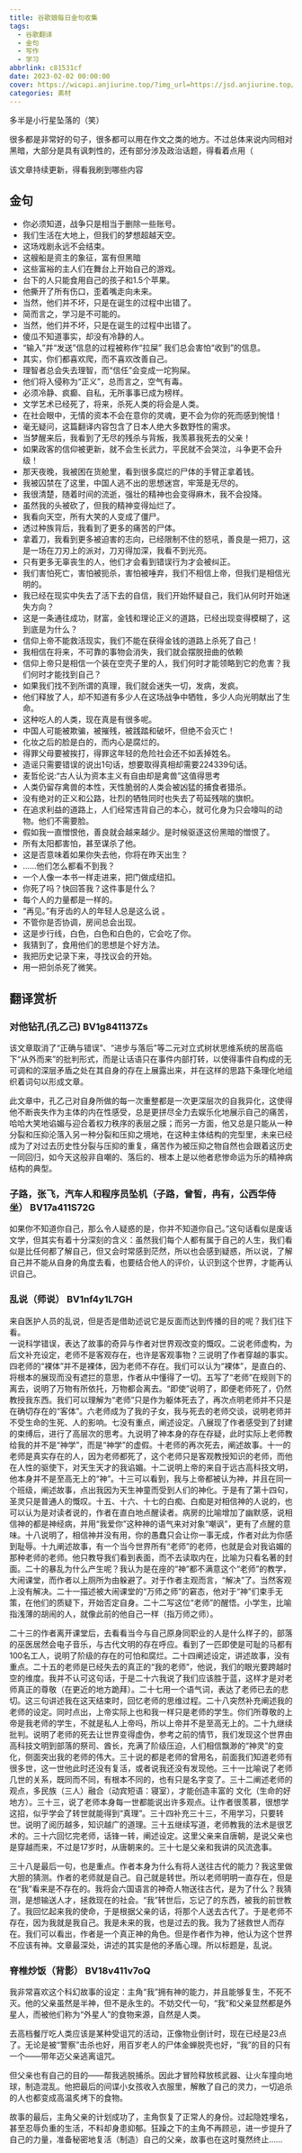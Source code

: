 ```yaml
---
title: 谷歌娘每日金句收集
tags:
  - 谷歌翻译
  - 金句
  - 写作
  - 学习
abbrlink: c81531cf
date: 2023-02-02 00:00:00
cover: https://wicapi.anjiurine.top/?img_url=https://jsd.anjiurine.top/npm/q78kg-website-npm-cdn/background6.jpg
categories: 素材
---
```


多半是小行星坠落的（笑）

很多都是非常好的句子，很多都可以用在作文之类的地方。不过总体来说内同相对黑暗，大部分是具有讽刺性的，还有部分涉及政治话题，得看着点用（

该文章持续更新，得看我刷到哪些内容

## 金句

- 你必须知道，战争只是相当于删除一些账号。
- 我们生活在大地上，但我们的梦想超越天空。
- 这场戏剧永远不会结束。
- 这艘船是资主的象征，富有但黑暗
- 这些富裕的主人们在舞台上开始自己的游戏。
- 台下的人只能食用自己的孩子和1.5个苹果。
- 他撕开了所有伤口，歪着嘴走向未来。
- 当然，他们并不坏，只是在诞生的过程中出错了。
- 简而言之，学习是不可能的。
- 当然，他们并不坏，只是在诞生的过程中出错了。
- 傻瓜不知道事实，却没有冷静的人。
- “输入”并“发送”信息的过程被称作“拉屎” 我们总会害怕“收到”的信息。
- 其实，你们都喜欢爬，而不喜欢改善自己。
- 理智者总会失去理智，而“信任”会变成一坨狗屎。
- 他们将入侵称为“正义”，总而言之，空气有毒。
- 必须冷静、疯癫、自私，无所事事已成为榜样。​
- 文学艺术已经死了，将来，杀死人类的将会是人类。
- 在社会眼中，无情的资本不会在意你的灵魂，更不会为你的死而感到惋惜！
- 毫无疑问，这篇翻译内容包含了日本人绝大多数野性的需求。
- 当梦醒​来后，我看到了无尽的残杀与背叛，我羡慕我死去的父亲！
- 如果政客的信仰被更新，就不会生长武力，平民就不会哭泣，斗争更不会升级！
- 那天夜晚，我被困在货舱里，看到很多腐烂的尸体的手臂正拿着钱。
- 我被囚禁在了这里，中国人逃不出的思想迷宫，牢笼是无尽的。
- 我很清楚，随着时间的流逝，强壮的精神也会变得麻木，我不会投降。
- 虽然我的头被砍了，但我的精神变得灿烂了。
- 我看向天空，所有大笑的人变成了僵尸。​
- 透过种族背后，我看到了更多的痛苦的尸体。
- 拿着刀，我看到更多被迫害的志向，已经限制不住的怒吼，善良是一把刀，这是一场在刀刃上的派对，刀刃得加深，我看不到光亮。
- 只有更多无辜丧生的人，他们才会看到错误行为才会被纠正。
- 我们害怕死亡，害怕被扼杀，害怕被唾弃，我们不相信上帝，但我们是相信光明的。
- 我已经在现实中失去了活下去的自信，我们开始怀疑自己，我们从何时开始迷失方向？
- 这是一条通往成功，财富，金钱和理论正义的道路，已经出现变得模糊了，这到底是为什么？
- 信仰上帝不能救活现实，我们不能在获得金钱的道路上杀死了自己！
- 我相信在将来，不可靠的事物会消失，我们就会摆脱扭曲的依赖
- 信仰上帝只是相信一个装在空壳子里的人，我们何时才能领略到它的危害？我们何时才能找到自己？
- 如果我们找不到所谓的真理，我们就会迷失一切，发病，发疯。
- 他们释放了人，却不知道有多少人在这场战争中牺牲，多少人向光明献出了生命。
- 这种吃人的人类，现在真是有很多呢。
- 中国人可能被欺骗，被摧残，被践踏和破坏，但绝不会灭亡！
- 化妆之后的脸是白的，而内心是腐烂的。​
- 得罪父母要被挨打，得罪这年轻的危险社会还不如丢掉姓名。
- 造谣只需要错误的说出1句话，想要取得真相却需要224339句话。
- 麦哲​伦说:“古人认为资本主义有自由却是禽兽”这值得思考
- 人类仍留存禽兽的本性，天性脆弱的人类会被凶猛的捕食者猎杀。
- 没有绝对的正义和公路，壮烈的牺牲同时也失去了苟延残喘的旗帜。
- 在追求利益的道路上，人们经常违背自己的本心，就可化身为只会嚎叫的动物。他们不需要脸。
- 假如我一直憎恨他，善良就会越来越少。是时候驱逐这份黑暗的憎恨了。​
- 所有太阳都害怕，甚至谋杀了他。
- 这是否意味着如果你失去他，你将在昨天出生？
- ……他们怎么都看不到我？
- 一个人像一本书一样走进来，把门做成纽扣。
- 你死了吗？快回答我？这件事是什么？
- 每个人的力量都是一样的。
- “再见。”有牙齿的人的年轻人总是这么说 。
- 不管你是否协调，房间总会出现。
- 这是步行线，白色，白色和白色的，它会吃了你。
- 我猜到了，食用他们的思想是个好方法。
- 我把历史记录下来，寻找议会的开始。​
- 用一把剑杀死了微笑。

## 翻译赏析

### 对他钻孔(孔乙己) BV1g841137Zs

该文章取消了“正确与错误”、“进步与落后”等二元对立式树状思维系统的居高临下“从外而来”的批判形式，而是让话语只在事件内部打转，以使得事件自构成的无可调和的深层矛盾之处在其自身的存在上展露出来，并在这样的思路下条理化地组织着词句以形成文章。

此文章中，孔乙己对自身所做的每一次重整都是一次更深层次的自我异化，这使得他不断丧失作为主体的内在性感受，总是更拼尽全力去娱乐化地展示自己的痛苦，哈哈大笑地谄媚与迎合着权力秩序的表层之膜；而另一方面，他又总是只能从一种分裂和压抑沦落入另一种分裂和压抑之境地，在这种主体结构的完型里，未来已经成为了对过去历史性分裂与压抑的重复，痛苦作为被压抑之物自然也会跟着这历史一同回归，如今天这般非自嘲的、落后的、根本上是以他者悲惨命运为乐的精神病结构的典型。​

### 子路，张飞，汽车人和程序员坠机（子路，曾皙，冉有，公西华侍坐） BV17a411S72G

如果你不知道你自己，那么令人疑惑的是，你并不知道你自己。”这句话看似是废话文学，但其实有着十分深刻的含义：虽然我们每个人都有属于自己的人生，我们看似是比任何都了解自己，但又会时常感到茫然，所以也会感到疑惑，所以说，了解自己并不能从自身的角度去看，也要结合他人的评价，认识到这个世界，才能再认识自己。 ​

### 乱说（师说） BV1nf4y1L7GH

来自医护人员的乱说，但是否是借助述说它是反面而达到传播的目的呢？我们往下看。\
一说科学错误，表达了故事的奇异与作者对世界观改变的慨叹。二说老师虚构，为后文补充设定，老师不是客观存在，也许是客观事物？三说明了作者穿越的事实。四老师的“裸体”并不是裸体，因为老师不存在。我们可以认为“裸体”，是直白的、将根本的展现而没有遮拦的意思，作者从中懂得了一切。五写了“老师”在规则下的离去，说明了万物有所依托，万物都会离去。“即使”说明了，即便老师死了，仍然教授我东西。我们可以理解为“老师”只是作为躯体死去了，再次点明老师并不只是在确切存在的“客体”。六老师成为了我的子女，我与死去的老师交谈，说明老师并不受生命的生死、人的影响。七没有重点，阐述设定。八展现了作者感受到了封建的束缚后，进行了高层次的思考。九说明了神本身的存在存疑，此时实际上老师教给我的并不是“神学”，而是“神学”的虚假。十老师的再次死去，阐述故事。十一的老师是真实存在的人，因为老师都死了，这个老师只是客观教授知识的老师，而他在人性的驱使下，对天生天才的我谄媚。十二说明上帝的来自于远古高科技文明，他本身并不是至高无上的“神”。十三可以看到，我与上帝都被认为神，并且在同一个班级，阐述故事，点出我因为天生神童而受到人们的神化。于是有了第十四句，圣灵只是普通人的慨叹。十五、十六、十七的白痴、白痴是对相信神的人说的，也可以认为是对读者说的，作者在直白地点醒读者。病房的比喻增加了幽默感，说相信神的都是神经病，并用“我爱你”这种神的语气来对对象“嘲讽”，更有了点醒的意味。十八说明了，相信神并没有用，你的愚蠢只会让你一事无成，作者对此为你感到耻辱。十九阐述故事，有一个当今世界所有“老师”的老师，也就是会对我谄媚的那种老师的老师。他只教导我们看到表面，而不去读取内在，比喻为只看名著的封面。二十的暴乱为什么产生呢？我认为是在座的“神”都不满意这个“老师”的教学，​大闹课​堂，而作者以上厕所为由躲避了。对于作者主观而言，“解决”了。当然客观上没有解决。二十一描述被大闹课堂的“万师之师”的窘态，他对于“神”们束手无策，在他们的质疑下，开始否定自身。二十二写这位“老师”的醒悟。小学生，比喻指浅薄的胡闹的人，就像此前的他自己一样（指万师之师）。 ​

二十三的作者离开课堂后，去看看当今与自己原身同职业的人是什么样子的，部落的巫医居然会电子音乐，与古代文明的存在呼应。看到了一匹即使是可耻的马都有100名工人，说明了阶级的存在的可怕和腐烂。二十四阐述设定，讲述故事，没有重点。二十五的老师是已经失去的真正的“我的老师”，他说，我们的眼光要跨越时空的维度。我并不认可这句话，于是二十六我说了我们应该胜于蓝，这样才是对老师真正的尊敬（在更近的地方跪拜）。二十七用一个语气词，表达了老师已去的悲切。这三句讲述我在这天结束时，回忆老师的思维过程。二十八突然补充阐述我的老师的设定。同时点出，上帝实际上也和我一样只是老师的学生。你们所尊敬的上帝是我老师的学生，不就是私人上帝吗，所以上帝并不是至高无上的。二十九继续批判。说明了老师的死去让世界变得虚伪，参考之前的情节，我们发现这个世界由高科技文明到部落的祭司、酋长，充满了阶级压迫，人们相信飘渺的“神灵”的变化，侧面突出我的老师的伟大。三十说的都是老师的曾用名，前面我们知道老师有很多世，这一世他此时还没有复活，或者说我还没有发现他。三十一比喻说了老师几世的关系，既同而不同，有根本不同的，也有只是名字变了。三十二阐述老师的观点，多民族（三人）融合（动宾短语：寝室），才能创造丰富的 文化（生命的好地方）。三十三，说了老师本身每一世都能说出许多观点。让作者很羡慕，很想学这招，似乎学会了转世就能得到“真理”。三十四补充三十三，不用学习，只要转世。说明了阅历越多，知识越广的道理。三十五继续写道，老师教我的法术是很艺术的。三十六回忆完老师，话锋一转，阐述设定。这里父亲来自唐朝，是说父亲也是穿越而来，不过是17岁时，从唐朝来的。三十七是父亲和我讲的风流逸事。​

三十八是最后一句，也是重点。作者本身为什么有将人送往古代的能力？我这里做大胆的猜测。作者的老师就是自己。自己就是转世。所以老师明明一直存在，但是在“我”看来是不存在的。我将会六国语言的神奇人物送往古代，是为了什么？我猜测，是想输送人才，拯救现在的社会。“我”转世后，忘记了的东西，被我的前世教了。我回忆起来我的使命，于是根据父亲的话，将那个人送去古代了。于是老师不存在，因为我就是我自己。我是未来的我，也是过去的我。我为了拯救世人而存在。我们可以看出，作者是一个真正神的角色。但是作者作为神，他认为这个世界不应该有神。文章最深处，讲述的其实是他的矛盾心理。所以标题是，乱说。​

### 脊椎炒饭（背影） BV18v411v7oQ

我非常喜欢这个科幻故事的设定：主角“我”拥有神的能力，并且能够复生，​不死不​灭。他的父亲虽然是半神，但不是永生的。不妨交代一句，“我”和父亲显然都是外星人，而被他们称为“外星人”的食物来源，自然是人类。

去高档餐厅吃人类应该是某种受诅咒的活动，正像物业倒计时，现在已经是23点了。无论是被“警察”击杀也好，用百岁老人的尸体金蝉脱壳也好，“我”的目的只有一个——带年迈父亲逃离诅咒。

但父亲也有自己的目的——帮我逃脱捕杀。因此才冒险释放核武器、让火车撞向地球，制造混乱。他把最后的间谍小女孩收入衣服里，解散了自己的灵力，一切追杀的人也都变成高温炙烤下的食物。

故事的最后，主角父亲的计划成功了，主角恢复了正常人的身份。过起隐姓埋名，甚至忍辱负重的生活，不料却身患抑郁。狂躁之下的主角不再顾忌，进一步提升了自己的力量，准备秘密地复活（制造）自己的父亲，故事也在这时戛然终止…… ​
